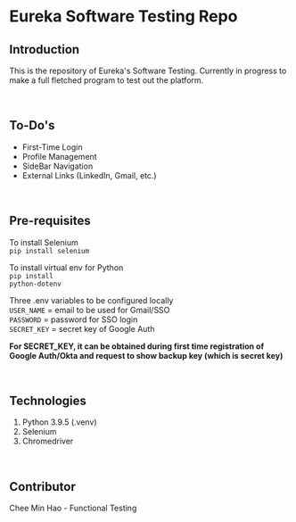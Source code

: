 # **Eureka Software Testing Repo**

## Introduction

This is the repository of Eureka's Software Testing. Currently in progress to make a full fletched program to test out the platform.

<br>

## To-Do's
<ul>
    <li>First-Time Login</li>
    <li>Profile Management</li>
    <li>SideBar Navigation</li>
    <li>External Links (LinkedIn, Gmail, etc.)</li>
</ul>

<br>

## Pre-requisites
To install Selenium<br>
<code>pip install selenium</code>

To install virtual env for Python<br>
<code>pip install python-dotenv</code>

Three .env variables to be configured locally<br>
<code>USER_NAME</code> = email to be used for Gmail/SSO<br>
<code>PASSWORD</code> = password for SSO login<br>
<code>SECRET_KEY</code> = secret key of Google Auth

<b>For SECRET_KEY, it can be obtained during first time registration of Google Auth/Okta and request to show backup key (which is secret key)</b>

<br>

## Technologies
1. Python 3.9.5 (.venv)
2. Selenium
3. Chromedriver

<br>

## Contributor
Chee Min Hao - Functional Testing

